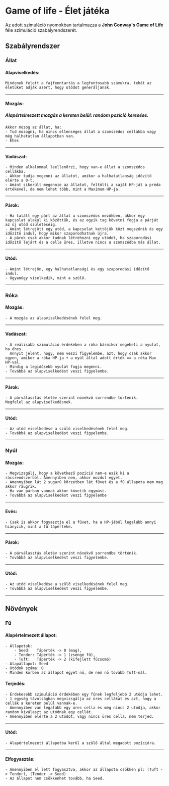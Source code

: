 # Game of life - Élet játéka

Az adott szimuláció nyomokban tartalmazza a **John Conway's Game of Life** féle szimuláció szabályrendszerét.

## Szabályrendszer

### Állat

#### Alapviselkedés:
    Mindenek felett a fajfenntartás a legfontosabb számukra, tehát az életüket adják azért, hogy utódot generáljanak.

___
#### Mozgás:

##### Alapértelmezett mozgás a kereten belül: random pozíció keresése.
    Akkor mozog az állat, ha:
    - Tud mozogni, ha nincs ellenséges állat a szomszédos cellákba vagy még halhatatlan állapotban van.
    - Éhes

___
#### Vadászat:
    - Minden alkalommal leellenőrzi, hogy van-e állat a szomszédos cellákba.
    - Akkor tudja megenni az állatot, amikor a halhatatlanság időzítő elérte a 0-t.
    - Amint sikerült megennie az állatot, feltölti a saját HP-ját a préda értékével, de nem lehet több, mint a Maximum HP-ja.

___
#### Párok:
    - Ha talált egy párt az állat a szomszédos mezőkben, akkor egy kapcsolat alakul ki közöttük, és az egyik tag követni fogja a párját az új utód születéséig.
    - Amint létrejött egy utód, a kapcsolat kettőjük közt megszűnik és egy időzítő indul, hogy mikor szaporodhatnak újra.
    - A párok csak akkor tudnak létrehozni egy utódot, ha szaporodási időzítő lejárt és a cella üres, illetve nincs a szomszédba más állat.

___
#### Utód:
    - Amint létrejön, egy halhatatlansági és egy szaporodási időzítő indul.
    - Ugyanúgy viselkedik, mint a szülő.

___
### Róka

#### Mozgás:
    - A mozgás az alapviselkedésének felel meg.
___
#### Vadászat:
    - A reálisabb szimuláció érdekében a róka bármikor megeheti a nyulat, ha éhes.
      Annyit jelent, hogy, nem veszi figyelembe, azt, hogy csak akkor egyen, amikor a róka HP-ja + a nyúl által adott érték == a róka Max HP-val.
    - Mindig a legidősebb nyulat fogja megenni.
    - Továbbá az alapviselkedést veszi figyelembe.
___
#### Párok:
    - A párválasztás életév szerint növekvő sorrendbe történik.
    Megfelel az alapviselkedésnek.
___
#### Utód:
    - Az utód viselkedése a szülő viselkedésének felel meg.
    - Továbbá az alapviselkedést veszi figyelembe.
___
### Nyúl

#### Mozgás:
    - Megvizsgálj, hogy a következő pozíció nem-e esik ki a rácsrendszerből. Amennyiben nem, akkor mozdul egyet.
    - Amennyiben lát 2 sugarú körzetben lát füvet és a fű állapota nem mag akkor ráugrik.
    - Ha van párban vannak akkor követik egymást.
    - Továbbá az alapviselkedést veszi figyelembe
___
#### Evés:
    - Csak is akkor fogyasztja el a füvet, ha a HP-jából legalább annyi hiányzik, mint a fű tápértéke.
___
#### Párok:
    - A párválasztás életév szerint növekvő sorrendbe történik.
    - Továbbá az alapviselkedést veszi figyelembe.
___
#### Utód:
    - Az utód viselkedése a szülő viselkedésének felel meg.
    - Továbbá az alapviselkedést veszi figyelembe.

___
## Növények

### Fű

#### Alapértelmezett állapot:
    - Állapotok:    
        - Seed:   Tápérték -> 0 (mag),              
        - Tender: Tápérték -> 1 (zsenge fű),        
        - Tuft:   Tápérték -> 2 (kifejlett fűcsomó)
    - Alapállapot: Seed
    - Utódok száma: 0
    - Minden körben az állapot egyet nő, de nem nő tovább Tuft-nál.

#### Terjedés:
    - Érdekesebb szimuláció érdekében egy fűnek legfeljebb 2 utódja lehet.
    - 1 egység távolságban megvizsgálja az üres cellákat és azt, hogy a cellák a kereten belül vannak-e.
    - Amennyiben van legalább egy üres cella és még nincs 2 utódja, akkor random kiválaszt az utódnak egy cellát.
    - Amennyiben elérte a 2 utódot, vagy nincs üres cella, nem terjed.
___
#### Utód:
    - Alapértelmezett állapotba kerül a szülő által megadott pozícióra.
___
#### Elfogyasztás:
    - Amennyiben el lett fogyasztva, akkor az állapota csökken pl: (Tuft -> Tender), (Tender -> Seed)
    - Az állapot nem csökkenhet tovább, ha Seed.
